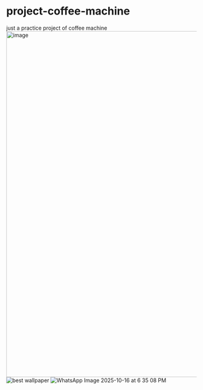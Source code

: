 # project-coffee-machine
just a practice project of coffee machine
<img width="1839" height="914" alt="image" src="https://github.com/user-attachments/assets/f7d20e5b-7269-4e0d-b00e-628f0e0a6a42" />
![best wallpaper](https://github.com/user-attachments/assets/8723553d-6b14-49b3-b345-8203272c458a)
![WhatsApp Image 2025-10-16 at 6 35 08 PM](https://github.com/user-attachments/assets/bb954eed-9c6e-4f5a-b587-1984a13a92d5)
